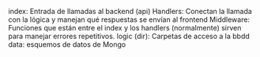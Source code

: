 index: Entrada de llamadas al backend (api)
Handlers: Conectan la llamada con la lógica y manejan qué respuestas se envían al frontend
Middleware: Funciones que están entre el index y los handlers (normalmente) sirven para manejar errores repetitivos.
logic (dir): Carpetas de acceso a la bbdd
data: esquemos de datos de Mongo